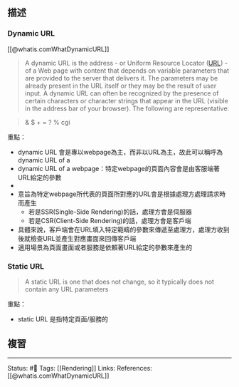 ## 描述



### Dynamic URL

[[@whatis.comWhatDynamicURL]]
> A dynamic URL is the address - or Uniform Resource Locator ([URL](https://www.techtarget.com/searchnetworking/definition/URL)) - of a Web page with content that depends on variable parameters that are provided to the server that delivers it. The parameters may be already present in the URL itself or they may be the result of user input. A dynamic URL can often be recognized by the presence of certain characters or character strings that appear in the URL (visible in the address bar of your browser). The following are representative:

> & $ + = ? % cgi


重點：
- dynamic URL 會是專以webpage為主，而非以URL為主，故此可以稱呼為dynamic URL of a 
- dynamic URL of a webpage：特定webpage的頁面內容會是由客服端著URL給定的參數
- 
- 意旨為特定webpage所代表的頁面所對應的URL會是根據處理方處理請求時而產生
	- 若是SSR(Single-Side Rendering)的話，處理方會是伺服器
	- 若是CSR(Client-Side Rendering)的話，處理方會是客戶端
- 具體來說，客戶端會在URL填入特定範疇的參數來傳遞至處理方，處理方收到後就檢查URL並產生對應畫面來回傳客戶端
- 適用場景為頁面畫面或者服務是依賴著URL給定的參數來產生的


### Static URL

> A static URL is one that does not change, so it typically does not contain any URL parameters

重點：
- static URL 是指特定頁面/服務的

## 複習


---
Status: #🌱 
Tags:
[[Rendering]]
Links:
References:
[[@whatis.comWhatDynamicURL]]